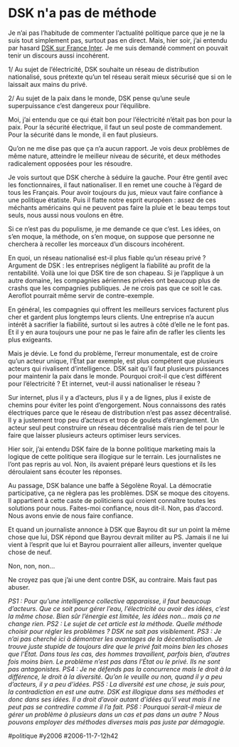 # DSK n'a pas de méthode

Je n’ai pas l’habitude de commenter l’actualité politique parce que je ne la suis tout simplement pas, surtout pas en direct. Mais, hier soir, j’ai entendu par hasard [DSK sur France Inter](http://www.tv-radio.com/ondemand/france_inter/FRANCPARLER/FRANCPARLER20061106.ram). Je me suis demandé comment on pouvait tenir un discours aussi incohérent.

1/ Au sujet de l’électricité, DSK souhaite un réseau de distribution nationalisé, sous prétexte qu’un tel réseau serait mieux sécurisé que si on le laissait aux mains du privé.

2/ Au sujet de la paix dans le monde, DSK pense qu’une seule superpuissance c’est dangereux pour l’équilibre.

Moi, j’ai entendu que ce qui était bon pour l’électricité n’était pas bon pour la paix. Pour la sécurité électrique, il faut un seul poste de commandement. Pour la sécurité dans le monde, il en faut plusieurs.

Qu’on ne me dise pas que ça n’a aucun rapport. Je vois deux problèmes de même nature, atteindre le meilleur niveau de sécurité, et deux méthodes radicalement opposées pour les résoudre.

Je vois surtout que DSK cherche à séduire la gauche. Pour être gentil avec les fonctionnaires, il faut nationaliser. Il en remet une couche à l’égard de tous les Français. Pour avoir toujours du jus, mieux vaut faire confiance à une politique étatiste. Puis il flatte notre esprit européen : assez de ces méchants américains qui ne peuvent pas faire la pluie et le beau temps tout seuls, nous aussi nous voulons en être.

Si ce n’est pas du populisme, je me demande ce que c’est. Les idées, on s’en moque, la méthode, on s’en moque, on suppose que personne ne cherchera à recoller les morceaux d’un discours incohérent.

En quoi, un réseau nationalisé est-il plus fiable qu’un réseau privé ? Argument de DSK : les entreprises négligent la fiabilité au profit de la rentabilité. Voilà une loi que DSK tire de son chapeau. Si je l’applique à un autre domaine, les compagnies aériennes privées ont beaucoup plus de crashs que les compagnies publiques. Je ne crois pas que ce soit le cas. Aeroflot pourrait même servir de contre-exemple.

En général, les compagnies qui offrent les meilleurs services facturent plus cher et gardent plus longtemps leurs clients. Une entreprise n’a aucun intérêt à sacrifier la fiabilité, surtout si les autres à côté d’elle ne le font pas. Et il y en aura toujours une pour ne pas le faire afin de rafler les clients les plus exigeants.

Mais je dévie. Le fond du problème, l’erreur monumentale, est de croire qu’un acteur unique, l’État par exemple, est plus compétent que plusieurs acteurs qui rivalisent d’intelligence. DSK sait qu’il faut plusieurs puissances pour maintenir la paix dans le monde. Pourquoi croit-il que c’est différent pour l’électricité ? Et internet, veut-il aussi nationaliser le réseau ?

Sur internet, plus il y a d’acteurs, plus il y a de lignes, plus il existe de chemins pour éviter les point d’engorgement. Nous connaissons des ratés électriques parce que le réseau de distribution n’est pas assez décentralisé. Il y a justement trop peu d’acteurs et trop de goulets d’étranglement. Un acteur seul peut construire un réseau décentralisé mais rien de tel pour le faire que laisser plusieurs acteurs optimiser leurs services.

Hier soir, j’ai entendu DSK faire de la bonne politique marketing mais la logique de cette politique sera illogique sur le terrain. Les journalistes ne l’ont pas repris au vol. Non, ils avaient préparé leurs questions et ils les déroulaient sans écouter les réponses.

Au passage, DSK balance une baffe à Ségolène Royal. La démocratie participative, ça ne règlera pas les problèmes. DSK se moque des citoyens. Il appartient à cette caste de politiciens qui croient connaître toutes les solutions pour nous. Faites-moi confiance, nous dit-il. Non, pas d’accord. Nous avons envie de nous faire confiance.

Et quand un journaliste annonce à DSK que Bayrou dit sur un point la même chose que lui, DSK répond que Bayrou devrait militer au PS. Jamais il ne lui vient à l’esprit que lui et Bayrou pourraient aller ailleurs, inventer quelque chose de neuf.

Non, non, non…

Ne croyez pas que j’ai une dent contre DSK, au contraire. Mais faut pas abuser.

*PS1 : Pour qu’une intelligence collective apparaisse, il faut beaucoup d’acteurs. Que ce soit pour gérer l’eau, l’électricité ou avoir des idées, c’est la même chose. Bien sûr l’énergie est limitée, les idées non… mais ça ne change rien.*
*PS2 : Le sujet de cet article est la méthode. Quelle méthode choisir pour régler les problèmes ? DSK ne sait pas visiblement.*
*PS3 : Je n’ai pas cherché ici à démontrer les avantages de la décentralisation. Je trouve juste stupide de toujours dire que le privé fait moins bien les choses que l’État. Dans tous les cas, des hommes travaillent, parfois bien, d’autres fois moins bien. Le problème n’est pas dans l’État ou le privé. Ils ne sont pas antagonistes.*
*PS4 : Je ne défends pas la concurrence mais le droit à la différence, le droit à la diversité. Qu’on le veuille ou non, quand il y a peu d’acteurs, il y a peu d’idées.*
*PS5 : La diversité est une chose, je suis pour, la contradiction en est une autre. DSK est illogique dans ses méthodes et donc dans ses idées. Il a droit d’avoir autant d’idées qu’il veut mais il ne peut pas se contredire comme il l’a fait.*
*PS6 : Pourquoi serait-il mieux de gérer un problème à plusieurs dans un cas et pas dans un autre ? Nous pouvons employer des méthodes diverses mais pas juste par démagogie.*

#politique #y2006 #2006-11-7-12h42

